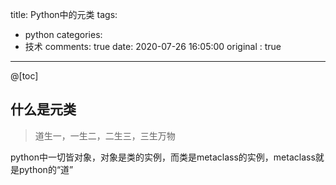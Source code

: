 title: Python中的元类
tags:
  - python
categories:
  - 技术
comments: true
date: 2020-07-26 16:05:00
original : true

---

@[toc]

## 什么是元类

> 道生一，一生二，二生三，三生万物       


python中一切皆对象，对象是类的实例，而类是metaclass的实例，metaclass就是python的“道”
